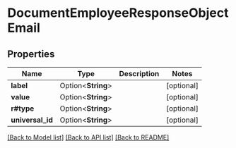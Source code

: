 # DocumentEmployeeResponseObjectEmail

## Properties

Name | Type | Description | Notes
------------ | ------------- | ------------- | -------------
**label** | Option<**String**> |  | [optional]
**value** | Option<**String**> |  | [optional]
**r#type** | Option<**String**> |  | [optional]
**universal_id** | Option<**String**> |  | [optional]

[[Back to Model list]](../README.md#documentation-for-models) [[Back to API list]](../README.md#documentation-for-api-endpoints) [[Back to README]](../README.md)


